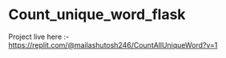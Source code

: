# Count_unique_word_flask
Project live here :- https://replit.com/@mailashutosh246/CountAllUniqueWord?v=1




